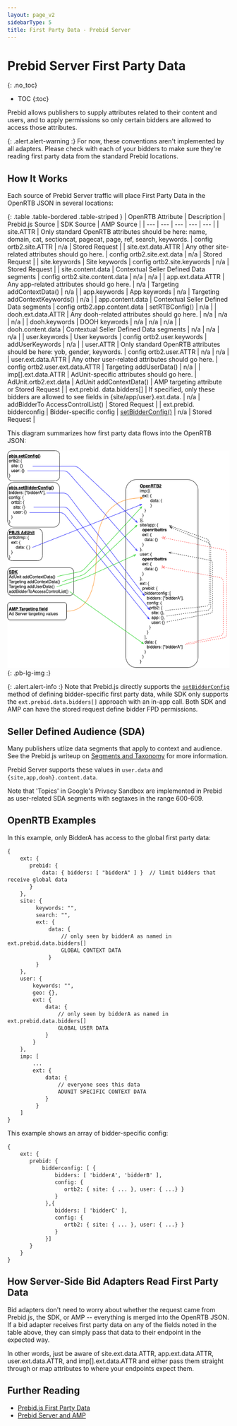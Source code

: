 ```yaml
---
layout: page_v2
sidebarType: 5
title: First Party Data - Prebid Server
---
```


# Prebid Server First Party Data
{: .no_toc}

* TOC
{:toc}

Prebid allows publishers to supply attributes related to their content
and users, and to apply permissions so only certain bidders are allowed
to access those attributes.

{: .alert.alert-warning :}
For now, these conventions aren't implemented by all adapters. Please
check with each of your bidders to make sure they're reading first
party data from the standard Prebid locations.

## How It Works

Each source of Prebid Server traffic will place
First Party Data in the OpenRTB JSON in several locations:

{: .table .table-bordered .table-striped }
| OpenRTB Attribute | Description | Prebid.js Source | SDK Source | AMP Source |
| --- | --- | --- | --- | --- |
| site.ATTR | Only standard OpenRTB attributes should be here: name, domain, cat, sectioncat, pagecat, page, ref, search, keywords. | config ortb2.site.ATTR | n/a | Stored Request |
| site.ext.data.ATTR | Any other site-related attributes should go here. | config ortb2.site.ext.data | n/a | Stored Request |
| site.keywords | Site keywords | config ortb2.site.keywords | n/a | Stored Request |
| site.content.data | Contextual Seller Defined Data segments | config ortb2.site.content.data | n/a | n/a |
| app.ext.data.ATTR | Any app-related attributes should go here. | n/a | Targeting addContextData() | n/a |
| app.keywords | App keywords | n/a | Targeting addContextKeywords() | n/a |
| app.content.data | Contextual Seller Defined Data segments | config ortb2.app.content.data | setRTBConfig() | n/a |
| dooh.ext.data.ATTR | Any dooh-related attributes should go here. | n/a | n/a | n/a |
| dooh.keywords | DOOH keywords | n/a | n/a | n/a |
| dooh.content.data | Contextual Seller Defined Data segments | n/a | n/a | n/a |
| user.keywords | User keywords | config ortb2.user.keywords | addUserKeywords | n/a |
| user.ATTR | Only standard OpenRTB attributes should be here: yob, gender, keywords. | config ortb2.user.ATTR | n/a | n/a |
| user.ext.data.ATTR | Any other user-related attributes should go here. | config ortb2.user.ext.data.ATTR | Targeting addUserData() | n/a |
| imp[].ext.data.ATTR | AdUnit-specific attributes should go here. | AdUnit.ortb2.ext.data | AdUnit addContextData() | AMP targeting attribute or Stored Request |
| ext.prebid. data.bidders[] | If specified, only these bidders are allowed to see fields in {site/app/user}.ext.data. | n/a | addBidderTo AccessControlList() | Stored Request |
| ext.prebid. bidderconfig | Bidder-specific config | [setBidderConfig()](/dev-docs/publisher-api-reference/setBidderConfig.html) | n/a | Stored Request |

This diagram summarizes how first party data flows into the OpenRTB JSON:

![First Party Data Summary](/assets/images/flowcharts/FirstPartyData-Detailed.png){: .pb-lg-img :}

{: .alert.alert-info :}
Note that Prebid.js directly supports the [`setBidderConfig`](/dev-docs/publisher-api-reference/setBidderConfig.html) method of defining
bidder-specific first party data, while SDK only supports the `ext.prebid.data.bidders[]` approach with an in-app call.
Both SDK and AMP can have the stored request define bidder FPD permissions.

## Seller Defined Audience (SDA)

Many publishers utlize data segments that apply to context and audience. See the Prebid.js writeup on [Segments and Taxonomy](/features/firstPartyData.html#segments-and-taxonomy) for more information.

Prebid Server supports these values in `user.data` and `{site,app,dooh}.content.data`.

Note that 'Topics' in Google's Privacy Sandbox are implemented in Prebid as user-related SDA segments with segtaxes in the range 600-609.

## OpenRTB Examples

In this example, only BidderA has access to the global first party data:
```
{
    ext: {
       prebid: {
           data: { bidders: [ "bidderA" ] }  // limit bidders that receive global data
       }
    },
    site: {
         keywords: "",
         search: "",
         ext: {
             data: {
                 // only seen by bidderA as named in ext.prebid.data.bidders[]
                 GLOBAL CONTEXT DATA
             }
         }
    },
    user: {
        keywords: "",
        geo: {},
        ext: {
            data: {
                // only seen by bidderA as named in ext.prebid.data.bidders[]
                GLOBAL USER DATA
            }  
        }
    },
    imp: [
        ...
        ext: {
            data: {
                // everyone sees this data
                ADUNIT SPECIFIC CONTEXT DATA
            }
         }
    ]
}
```

This example shows an array of bidder-specific config:
```
{
    ext: {
       prebid: {
           bidderconfig: [ {
               bidders: [ 'bidderA', 'bidderB' ],
               config: {
                  ortb2: { site: { ... }, user: { ...} }
               }
            },{
               bidders: [ 'bidderC' ],
               config: {
                  ortb2: { site: { ... }, user: { ...} }
               }
            }]
       }
    }
}
```

## How Server-Side Bid Adapters Read First Party Data

Bid adapters don't need to worry about whether the request came from
Prebid.js, the SDK, or AMP -- everything is merged into the OpenRTB JSON. If a bid adapter receives first party data on any of the fields noted in
the table above, they can simply pass that data to their endpoint in
the expected way.

In other words, just be aware of site.ext.data.ATTR, app.ext.data.ATTR, user.ext.data.ATTR,
and imp[].ext.data.ATTR and either pass them straight through or map
attributes to where your endpoints expect them.

## Further Reading

- [Prebid.js First Party Data](/features/firstPartyData.html)
- [Prebid Server and AMP](/prebid-server/use-cases/pbs-amp.html)
